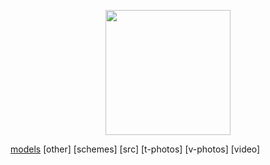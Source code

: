 <p align="center">
  <img width="200" height="200" src="https://github.com/Ploirad/WRO-2024-ArduMASTERS/assets/148375115/122c7233-1e41-4727-894d-9d810f12458b">
</p>

[models](https://github.com/Ploirad/WRO-2024-ArduMASTERS/tree/main/models)
[other]
[schemes]
[src]
[t-photos]
[v-photos]
[video]
